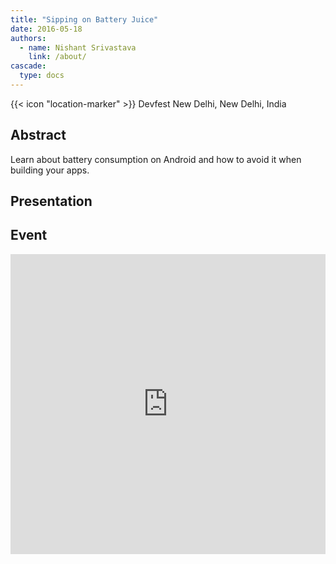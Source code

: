 ```yaml
---
title: "Sipping on Battery Juice"
date: 2016-05-18
authors:
  - name: Nishant Srivastava
    link: /about/
cascade:
  type: docs
---
```


{{< icon "location-marker" >}} Devfest New Delhi, New Delhi, India

<!--more-->

## Abstract

Learn about battery consumption on Android and how to avoid it when building your apps.

## Presentation

<script async class="speakerdeck-embed" data-id="5b7717bebde64455889422d71022f754" data-ratio="1.77777777777778" src="//speakerdeck.com/assets/embed.js"></script>

## Event

<iframe src="https://web.archive.org/web/20200215233953/https://www.facebook.com/events/473690916167419/" frameborder="0" width="100%" height="480" allowfullscreen="true" mozallowfullscreen="true" webkitallowfullscreen="true"></iframe>

